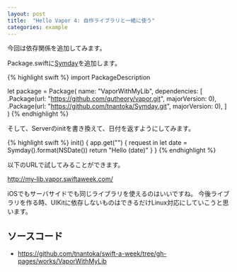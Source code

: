 ```yaml
---
layout: post
title:  "Hello Vapor 4: 自作ライブラリと一緒に使う"
categories: example
---
```


今回は依存関係を追加してみます。　

Package.swiftに[Symday](https://github.com/tnantoka/Symday)を追加します。

{% highlight swift %}
import PackageDescription

let package = Package(
    name: "VaporWithMyLib",
    dependencies: [
      .Package(url: "https://github.com/qutheory/vapor.git", majorVersion: 0),
      .Package(url: "https://github.com/tnantoka/Symday.git", majorVersion: 0),
    ]
)
{% endhighlight %}

そして、Serverのinitを書き換えて、日付を返すようにしてみます。

{% highlight swift %}
init() {
    app.get("") { request in
        let date = Symday().format(NSDate())
        return "Hello \(date)"
    }
}
{% endhighlight %}

以下のURLで試してみることができます。

<http://my-lib.vapor.swiftaweek.com/>

iOSでもサーバサイドでも同じライブラリを使えるのはいいですね。
今後ライブラリを作る時、UIKitに依存しないものはできるだけLinux対応にしていこうと思います。

## ソースコード

- <https://github.com/tnantoka/swift-a-week/tree/gh-pages/works/VaporWithMyLib>

